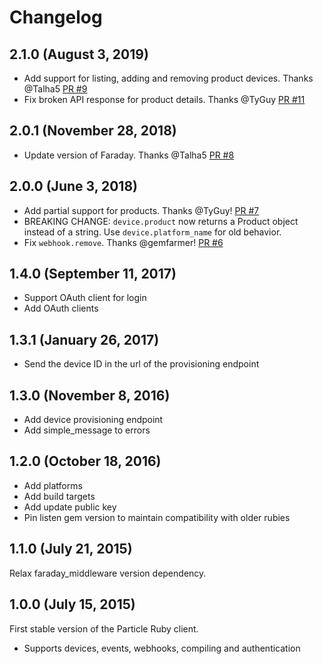 # Changelog

## 2.1.0 (August 3, 2019)

- Add support for listing, adding and removing product devices. Thanks @Talha5 [PR #9](https://github.com/monkbroc/particlerb/pull/9)
- Fix broken API response for product details. Thanks @TyGuy [PR #11](https://github.com/monkbroc/particlerb/pull/11)

## 2.0.1 (November 28, 2018)

- Update version of Faraday. Thanks @Talha5 [PR #8](https://github.com/monkbroc/particlerb/pull/8)

## 2.0.0 (June 3, 2018)

- Add partial support for products. Thanks @TyGuy! [PR #7](https://github.com/monkbroc/particlerb/pull/7) 
- BREAKING CHANGE: `device.product` now returns a Product object instead of a string. Use `device.platform_name` for old behavior.
- Fix `webhook.remove`. Thanks @gemfarmer! [PR #6](https://github.com/monkbroc/particlerb/pull/6)

## 1.4.0 (September 11, 2017)

- Support OAuth client for login
- Add OAuth clients

## 1.3.1 (January 26, 2017)

- Send the device ID in the url of the provisioning endpoint

## 1.3.0 (November 8, 2016)

- Add device provisioning endpoint
- Add simple_message to errors

## 1.2.0 (October 18, 2016)

- Add platforms
- Add build targets
- Add update public key
- Pin listen gem version to maintain compatibility with older rubies

## 1.1.0 (July 21, 2015)

Relax faraday_middleware version dependency.

## 1.0.0 (July 15, 2015)

First stable version of the Particle Ruby client.

- Supports devices, events, webhooks, compiling and authentication
